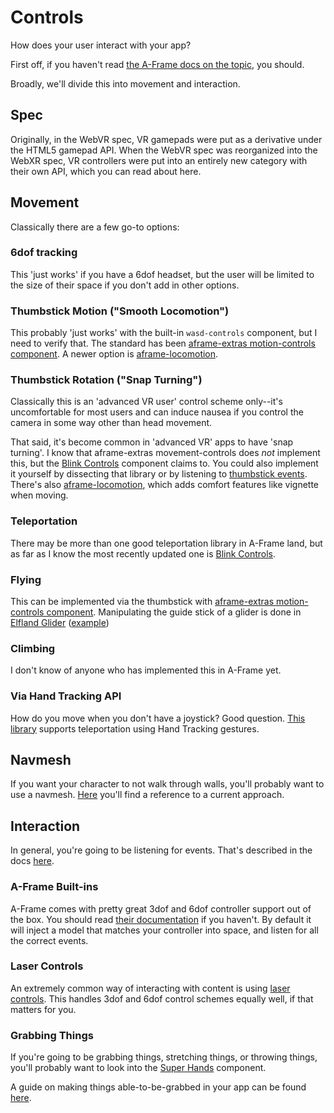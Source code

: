 # Controls
How does your user interact with your app?

First off, if you haven't read [the A-Frame docs on the topic](https://aframe.io/docs/1.2.0/introduction/interactions-and-controllers.html), you should.

Broadly, we'll divide this into movement and interaction.

## Spec
Originally, in the WebVR spec, VR gamepads were put as a derivative under the HTML5 gamepad API. When the WebVR spec was reorganized into the WebXR spec, VR controllers were put into an entirely new category with their own API, which you can read about here. 

## Movement
Classically there are a few go-to options:

### 6dof tracking
This 'just works' if you have a 6dof headset, but the user will be limited to the size of their space if you don't add in other options.

### Thumbstick Motion ("Smooth Locomotion")
This probably 'just works' with the built-in `wasd-controls` component, but I need to verify that.
The standard has been [aframe-extras motion-controls component](https://github.com/n5ro/aframe-extras/tree/master/src/controls). A newer option is [aframe-locomotion](https://github.com/mrxz/aframe-locomotion).

### Thumbstick Rotation ("Snap Turning")
Classically this is an 'advanced VR user' control scheme only--it's uncomfortable for most users and can induce nausea if you control the camera in some way other than head movement.

That said, it's become common in 'advanced VR' apps to have 'snap turning'. I know that aframe-extras movement-controls does _not_ implement this, but the [Blink Controls](https://jure.github.io/aframe-blink-controls/) component claims to. You could also implement it yourself by dissecting that library or by listening to [thumbstick events](https://aframe.io/docs/1.2.0/introduction/interactions-and-controllers.html#listening-for-button-and-axis-events). There's also [aframe-locomotion](https://github.com/mrxz/aframe-locomotion), which adds comfort features like vignette when moving.

### Teleportation
There may be more than one good teleportation library in A-Frame land, but as far as I know the most recently updated one is [Blink Controls](https://jure.github.io/aframe-blink-controls/).

### Flying
This can be implemented via the thumbstick with [aframe-extras motion-controls component](https://github.com/n5ro/aframe-extras/tree/master/src/controls). Manipulating the guide stick of a glider is done in [Elfland Glider]() ([example](https://dougreeder.github.io/elfland-glider/city/))

### Climbing
I don't know of anyone who has implemented this in A-Frame yet.

### Via Hand Tracking API
How do you move when you don't have a joystick? Good question. [This library](https://github.com/gftruj/aframe-hand-tracking-controls-extras/tree/master/components) supports teleportation using Hand Tracking gestures.

## Navmesh
If you want your character to not walk through walls, you'll probably want to use a navmesh. [Here](https://github.com/AdaRoseCannon/aframe-xr-boilerplate/blob/glitch/simple-navmesh-constraint.js) you'll find a reference to a current approach.

## Interaction
In general, you're going to be listening for events. That's described in the docs [here](https://aframe.io/docs/1.3.0/introduction/interactions-and-controllers.html#listening-for-button-and-axis-events).

### A-Frame Built-ins
A-Frame comes with pretty great 3dof and 6dof controller support out of the box. You should read [their documentation](https://aframe.io/docs/1.3.0/introduction/interactions-and-controllers.html#vr-controllers) if you haven't. By default it will inject a model that matches your controller into space, and listen for all the correct events.

### Laser Controls
An extremely common way of interacting with content is using [laser controls](https://aframe.io/docs/1.3.0/introduction/interactions-and-controllers.html#adding-laser-interactions-for-controllers). This handles 3dof and 6dof control schemes equally well, if that matters for you.

### Grabbing Things
If you're going to be grabbing things, stretching things, or throwing things, you'll probably want to look into the [Super Hands](https://github.com/wmurphyrd/aframe-super-hands-component) component. 

A guide on making things able-to-be-grabbed in your app can be found [here](https://github.com/wmurphyrd/aframe-super-hands-component/issues/188).


